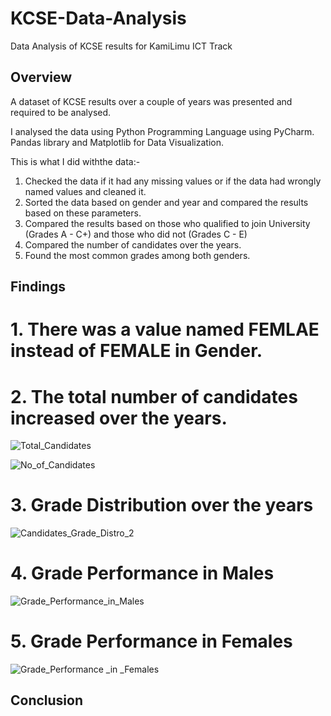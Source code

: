 # KCSE-Data-Analysis
Data Analysis of KCSE results for KamiLimu ICT Track

## Overview
A dataset of KCSE results over a couple of years was presented and required to be analysed.

I analysed the data using Python Programming Language using PyCharm.
Pandas library and Matplotlib for Data Visualization.

This is what I did withthe data:-

1. Checked the data if it had any missing values or if the data had wrongly named values and cleaned it.
2. Sorted the data based on gender and year and compared the results based on these parameters.
3. Compared the results based on those who qualified to join University (Grades A - C+) and those who did not (Grades C - E)
4. Compared the number of candidates over the years.
5. Found the most common grades among both genders.



## Findings

# 1. There was a value named FEMLAE instead of FEMALE in Gender.

# 2. The total number of candidates increased over the years.

![Total_Candidates](https://user-images.githubusercontent.com/59757805/154099222-e1777b5e-df81-4a9c-9c48-4a6959c462fd.png)

![No_of_Candidates](https://user-images.githubusercontent.com/59757805/154099953-8ed4816a-ea8f-4447-8c7e-d6563cb44e1c.png)

# 3. Grade Distribution over the years

![Candidates_Grade_Distro_2](https://user-images.githubusercontent.com/59757805/154099481-7a2d0eaf-5b55-46e5-aef0-3ea1fd72c16f.png)

# 4. Grade Performance in Males

![Grade_Performance_in_Males](https://user-images.githubusercontent.com/59757805/154099807-ec26c31e-c55d-4b10-94c8-425b911bc455.png)

# 5. Grade Performance in Females

![Grade_Performance _in _Females](https://user-images.githubusercontent.com/59757805/154099891-c7063813-a4d9-44da-a60b-17b37d84818e.png)



## Conclusion




